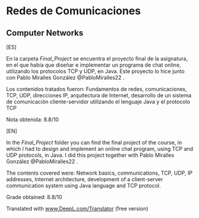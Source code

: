 # Redes de Comunicaciones
## Computer Networks

[ES]

En la carpeta *Final_Project* se encuentra el proyecto final de la asignatura, en el que había que diseñar e implementar un programa de chat online, utilizando los protocolos TCP y UDP, en Java. 
Este proyecto lo hice junto con Pablo Miralles González @PabloMiralles22 .

Los contenidos tratados fueron:
Fundamentos de redes, comunicaciones, TCP, UDP, direcciones IP, arquitectura de Internet, desarrollo de un sistema de comunicación cliente-servidor utilizando el lenguaje Java y el protocolo TCP

Nota obtenida: 8.8/10

[EN]

In the *Final_Project* folder you can find the final project of the course, in which I had to design and implement an online chat program, using TCP and UDP protocols, in Java. 
I did this project together with Pablo Miralles González @PabloMiralles22 .

The contents covered were:
Network basics, communications, TCP, UDP, IP addresses, Internet architecture, development of a client-server communication system using Java language and TCP protocol.

Grade obtained: 8.8/10

Translated with www.DeepL.com/Translator (free version)
